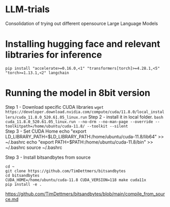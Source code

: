 # LLM-trials
 Consolidation of trying out different opensource Large Language Models 

# Installing hugging face and relevant libtraries for inference

```shell
pip install "accelerate>=0.16.0,<1" "transformers[torch]>=4.28.1,<5" "torch>=1.13.1,<2" langchain
```

# Running the model in 8bit version

Step 1 - 
Download specific CUDA libraries
`wget https://developer.download.nvidia.com/compute/cuda/11.8.0/local_installers/cuda_11.8.0_520.61.05_linux.run`
Step 2 -  install it in local folder.
`bash cuda_11.8.0_520.61.05_linux.run --no-drm --no-man-page --override --toolkitpath=/home/ubuntu/cuda-11.8/ --toolkit --silent` 
<br/>
Step 3 - Set CUDA Home
echo "export LD_LIBRARY_PATH=\$LD_LIBRARY_PATH:/home/ubuntu/cuda-11.8/lib64" >> ~/.bashrc
echo "export PATH=\$PATH:/home/ubuntu/cuda-11.8/bin" >> ~/.bashrc
source ~/.bashrc 

Step 3 - Install bitsandbytes from source
```
cd ~
git clone https://github.com/TimDettmers/bitsandbytes
cd bitsandbytes
CUDA_HOME=/home/ubuntu/cuda-11.8 CUDA_VERSION=118 make cuda11x
pip install -e .
````

https://github.com/TimDettmers/bitsandbytes/blob/main/compile_from_source.md